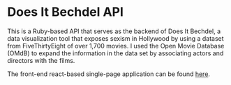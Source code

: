 # Does It Bechdel API

This is a Ruby-based API that serves as the backend of Does It Bechdel, a data visualization tool that exposes sexism in Hollywood by using a dataset from FiveThirtyEight of over 1,700 movies. I used the Open Movie Database (OMdB) to expand the information in the data set by associating actors and directors with the films.

The front-end react-based single-page application can be found [here](https://github.com/tsengsational/does-it-bechdel-client).
